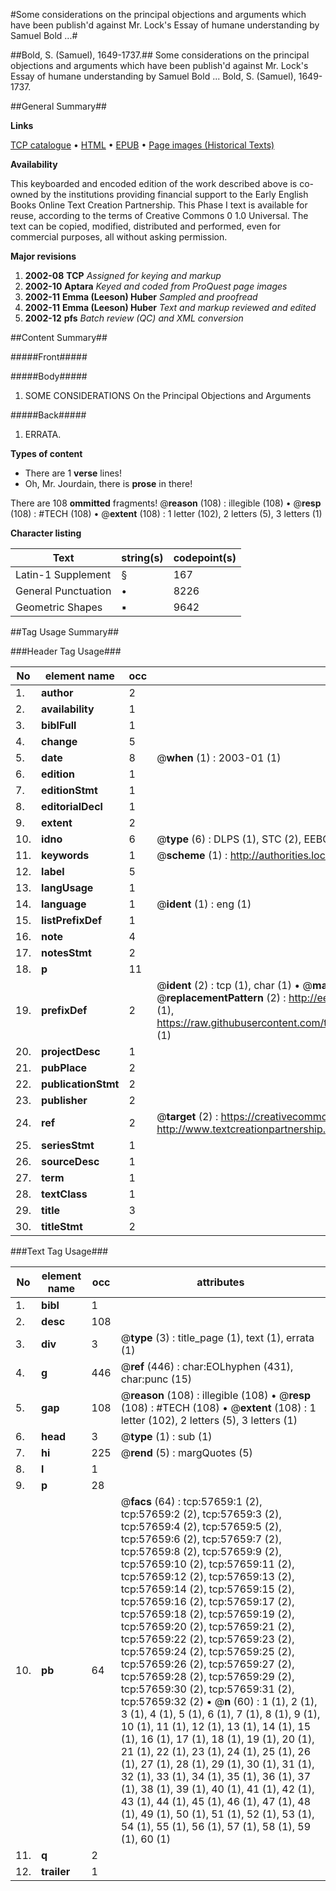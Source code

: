 #Some considerations on the principal objections and arguments which have been publish'd against Mr. Lock's Essay of humane understanding by Samuel Bold ...#

##Bold, S. (Samuel), 1649-1737.##
Some considerations on the principal objections and arguments which have been publish'd against Mr. Lock's Essay of humane understanding by Samuel Bold ...
Bold, S. (Samuel), 1649-1737.

##General Summary##

**Links**

[TCP catalogue](http://www.ota.ox.ac.uk/tcp/)  • 
[HTML](http://tei.it.ox.ac.uk/tcp/Texts-HTML/free/A28/A28600.html)  • 
[EPUB](http://tei.it.ox.ac.uk/tcp/Texts-EPUB/free/A28/A28600.epub) • 
[Page images (Historical Texts)](https://data.historicaltexts.jisc.ac.uk/view?pubId=eebo-12258489e&pageId=eebo-12258489e-57659-1)

**Availability**

This keyboarded and encoded edition of the
	       work described above is co-owned by the institutions
	       providing financial support to the Early English Books
	       Online Text Creation Partnership. This Phase I text is
	       available for reuse, according to the terms of Creative
	       Commons 0 1.0 Universal. The text can be copied,
	       modified, distributed and performed, even for
	       commercial purposes, all without asking permission.

**Major revisions**

1. __2002-08__ __TCP__ *Assigned for keying and markup*
1. __2002-10__ __Aptara__ *Keyed and coded from ProQuest page images*
1. __2002-11__ __Emma (Leeson) Huber__ *Sampled and proofread*
1. __2002-11__ __Emma (Leeson) Huber__ *Text and markup reviewed and edited*
1. __2002-12__ __pfs__ *Batch review (QC) and XML conversion*

##Content Summary##

#####Front#####

#####Body#####

1. SOME
CONSIDERATIONS
On the Principal
Objections and Arguments

#####Back#####

1. ERRATA.

**Types of content**

  * There are 1 **verse** lines!
  * Oh, Mr. Jourdain, there is **prose** in there!

There are 108 **ommitted** fragments! 
 @__reason__ (108) : illegible (108)  •  @__resp__ (108) : #TECH (108)  •  @__extent__ (108) : 1 letter (102), 2 letters (5), 3 letters (1)

**Character listing**


|Text|string(s)|codepoint(s)|
|---|---|---|
|Latin-1 Supplement|§|167|
|General Punctuation|•|8226|
|Geometric Shapes|▪|9642|

##Tag Usage Summary##

###Header Tag Usage###

|No|element name|occ|attributes|
|---|---|---|---|
|1.|__author__|2||
|2.|__availability__|1||
|3.|__biblFull__|1||
|4.|__change__|5||
|5.|__date__|8| @__when__ (1) : 2003-01 (1)|
|6.|__edition__|1||
|7.|__editionStmt__|1||
|8.|__editorialDecl__|1||
|9.|__extent__|2||
|10.|__idno__|6| @__type__ (6) : DLPS (1), STC (2), EEBO-CITATION (1), OCLC (1), VID (1)|
|11.|__keywords__|1| @__scheme__ (1) : http://authorities.loc.gov/ (1)|
|12.|__label__|5||
|13.|__langUsage__|1||
|14.|__language__|1| @__ident__ (1) : eng (1)|
|15.|__listPrefixDef__|1||
|16.|__note__|4||
|17.|__notesStmt__|2||
|18.|__p__|11||
|19.|__prefixDef__|2| @__ident__ (2) : tcp (1), char (1)  •  @__matchPattern__ (2) : ([0-9\-]+):([0-9IVX]+) (1), (.+) (1)  •  @__replacementPattern__ (2) : http://eebo.chadwyck.com/downloadtiff?vid=$1&page=$2 (1), https://raw.githubusercontent.com/textcreationpartnership/Texts/master/tcpchars.xml#$1 (1)|
|20.|__projectDesc__|1||
|21.|__pubPlace__|2||
|22.|__publicationStmt__|2||
|23.|__publisher__|2||
|24.|__ref__|2| @__target__ (2) : https://creativecommons.org/publicdomain/zero/1.0/ (1), http://www.textcreationpartnership.org/docs/. (1)|
|25.|__seriesStmt__|1||
|26.|__sourceDesc__|1||
|27.|__term__|1||
|28.|__textClass__|1||
|29.|__title__|3||
|30.|__titleStmt__|2||


###Text Tag Usage###

|No|element name|occ|attributes|
|---|---|---|---|
|1.|__bibl__|1||
|2.|__desc__|108||
|3.|__div__|3| @__type__ (3) : title_page (1), text (1), errata (1)|
|4.|__g__|446| @__ref__ (446) : char:EOLhyphen (431), char:punc (15)|
|5.|__gap__|108| @__reason__ (108) : illegible (108)  •  @__resp__ (108) : #TECH (108)  •  @__extent__ (108) : 1 letter (102), 2 letters (5), 3 letters (1)|
|6.|__head__|3| @__type__ (1) : sub (1)|
|7.|__hi__|225| @__rend__ (5) : margQuotes (5)|
|8.|__l__|1||
|9.|__p__|28||
|10.|__pb__|64| @__facs__ (64) : tcp:57659:1 (2), tcp:57659:2 (2), tcp:57659:3 (2), tcp:57659:4 (2), tcp:57659:5 (2), tcp:57659:6 (2), tcp:57659:7 (2), tcp:57659:8 (2), tcp:57659:9 (2), tcp:57659:10 (2), tcp:57659:11 (2), tcp:57659:12 (2), tcp:57659:13 (2), tcp:57659:14 (2), tcp:57659:15 (2), tcp:57659:16 (2), tcp:57659:17 (2), tcp:57659:18 (2), tcp:57659:19 (2), tcp:57659:20 (2), tcp:57659:21 (2), tcp:57659:22 (2), tcp:57659:23 (2), tcp:57659:24 (2), tcp:57659:25 (2), tcp:57659:26 (2), tcp:57659:27 (2), tcp:57659:28 (2), tcp:57659:29 (2), tcp:57659:30 (2), tcp:57659:31 (2), tcp:57659:32 (2)  •  @__n__ (60) : 1 (1), 2 (1), 3 (1), 4 (1), 5 (1), 6 (1), 7 (1), 8 (1), 9 (1), 10 (1), 11 (1), 12 (1), 13 (1), 14 (1), 15 (1), 16 (1), 17 (1), 18 (1), 19 (1), 20 (1), 21 (1), 22 (1), 23 (1), 24 (1), 25 (1), 26 (1), 27 (1), 28 (1), 29 (1), 30 (1), 31 (1), 32 (1), 33 (1), 34 (1), 35 (1), 36 (1), 37 (1), 38 (1), 39 (1), 40 (1), 41 (1), 42 (1), 43 (1), 44 (1), 45 (1), 46 (1), 47 (1), 48 (1), 49 (1), 50 (1), 51 (1), 52 (1), 53 (1), 54 (1), 55 (1), 56 (1), 57 (1), 58 (1), 59 (1), 60 (1)|
|11.|__q__|2||
|12.|__trailer__|1||
